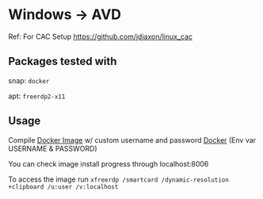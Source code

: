 # Windows -> AVD
Ref: For CAC Setup
https://github.com/jdjaxon/linux_cac
## Packages tested with
snap: ```docker```

apt: ```freerdp2-x11```

## Usage
Compile [Docker Image](https://github.com/dockur/windows) w/ custom username and password
[Docker](.compile.yml)
(Env var USERNAME & PASSWORD)

You can check image install progress through localhost:8006

To access the image run
```xfreerdp /smartcard /dynamic-resolution +clipboard /u:user /v:localhost```
